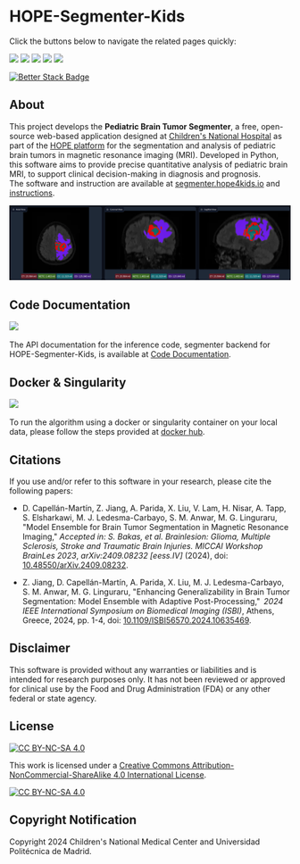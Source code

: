 # HOPE-Segmenter-Kids
Click the buttons below to navigate the related pages quickly:
 
<a href="https://docs.hope4kids.io/HOPE-Platform/"><img src="https://img.shields.io/badge/HOPE%20Platform-green.svg?style=plastic"/></a>
<a href="https://segmenter.hope4kids.io/"><img src="https://img.shields.io/badge/Web%20App-orange.svg?style=plastic"/></a>
<a href="https://docs.hope4kids.io/HOPE-Segmenter-Kids/"><img src="https://img.shields.io/badge/Web%20App%20Manual-yellow.svg?style=plastic"/></a>
<a href="https://hub.docker.com/repository/docker/aparida12/brats-peds-2024"><img src="https://img.shields.io/badge/Docker-gray.svg?style=plastic"/></a>
<a href="https://docs.hope4kids.io/HOPE-Segmenter-Kids/inference.html"><img src="https://img.shields.io/badge/Code%20Documentation-blue.svg?style=plastic"/></a>

[![Better Stack Badge](https://uptime.betterstack.com/status-badges/v2/monitor/1nvoc.svg)](https://uptime.betterstack.com/?utm_source=status_badge)

## About

This project develops the **Pediatric Brain Tumor Segmenter**, a free, open-source web-based application
designed at [Children's National Hospital](https://www.childrensnational.org/) as part of the [HOPE platform](https://docs.hope4kids.io/HOPE-Platform/) 
for the segmentation and analysis of pediatric brain tumors in magnetic resonance imaging (MRI). 
Developed in Python, this software aims to provide precise quantitative analysis 
of pediatric brain MRI, to support clinical decision-making in diagnosis and prognosis.  
The software and instruction are available at [segmenter.hope4kids.io](https://segmenter.hope4kids.io/) and [instructions](https://docs.hope4kids.io/HOPE-Segmenter-Kids/).

<img alt="Example Screenshot" src="https://raw.githubusercontent.com/Precision-Medical-Imaging-Group/HOPE-Segmenter-Kids/refs/heads/main/docs/assets/img/Segmentation.png">

## Code Documentation
<a href="https://docs.hope4kids.io/HOPE-Segmenter-Kids/inference.html"><img src="https://img.shields.io/badge/Code%20Documentation-blue.svg"/></a>

The API documentation for the inference code, segmenter backend for HOPE-Segmenter-Kids, is available at [Code Documentation](https://docs.hope4kids.io/HOPE-Segmenter-Kids/inference.html).

## Docker & Singularity
<a href="https://hub.docker.com/repository/docker/aparida12/brats-peds-2024"><img src="https://img.shields.io/badge/Docker-gray.svg"/></a>

To run the algorithm using a docker or singularity container on your local data, please follow the steps provided at [docker hub](https://hub.docker.com/repository/docker/aparida12/brats-peds-2024).

## Citations

If you use and/or refer to this software in your research, please cite the following papers: 

* D. Capell&aacute;n-Mart&iacute;n, Z. Jiang, A. Parida, X. Liu, V. Lam, H. Nisar, A. Tapp, S. Elsharkawi, M. J. Ledesma-Carbayo, S. M. Anwar, M. G. Linguraru, "Model Ensemble for Brain Tumor Segmentation in Magnetic Resonance Imaging,"
*Accepted in: S. Bakas, et al. Brainlesion: Glioma, Multiple Sclerosis, Stroke and Traumatic Brain Injuries. MICCAI Workshop BrainLes 2023*, *arXiv:2409.08232 \[eess.IV\]* (2024), doi: [10.48550/arXiv.2409.08232](
https://doi.org/10.48550/arXiv.2409.08232).

* Z. Jiang, D. Capell&aacute;n-Mart&iacute;n, A. Parida, X. Liu, M. J. Ledesma-Carbayo, S. M. Anwar, M. G. Linguraru, 
"Enhancing Generalizability in Brain Tumor Segmentation: Model Ensemble with Adaptive Post-Processing," 
*2024 IEEE International Symposium on Biomedical Imaging (ISBI)*, Athens, Greece, 2024, pp. 1-4, 
doi: [10.1109/ISBI56570.2024.10635469](https://ieeexplore.ieee.org/document/10635469/authors#authors).

## Disclaimer

This software is provided without any warranties or liabilities and is intended for research purposes only. It has not been reviewed or approved for clinical use by the Food and Drug Administration (FDA) or any other federal or state agency. 

## License

[![CC BY-NC-SA 4.0][cc-by-nc-sa-shield]][cc-by-nc-sa]

This work is licensed under a
[Creative Commons Attribution-NonCommercial-ShareAlike 4.0 International License][cc-by-nc-sa].

[![CC BY-NC-SA 4.0][cc-by-nc-sa-image]][cc-by-nc-sa]

[cc-by-nc-sa]: http://creativecommons.org/licenses/by-nc-sa/4.0/
[cc-by-nc-sa-image]: https://licensebuttons.net/l/by-nc-sa/4.0/88x31.png
[cc-by-nc-sa-shield]: https://img.shields.io/badge/License-CC%20BY--NC--SA%204.0-lightgrey.svg

## Copyright Notification 

Copyright 2024 Children's National Medical Center and Universidad Polit&eacute;cnica de Madrid.